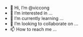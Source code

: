 - 👋 Hi, I’m @viccong
- 👀 I’m interested in ...
- 🌱 I’m currently learning ...
- 💞️ I’m looking to collaborate on ...
- 📫 How to reach me ...

<!---
viccong/viccong is a ✨ special ✨ repository because its `README.md` (this file) appears on your GitHub profile.
You can click the Preview link to take a look at your changes.
--->
